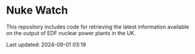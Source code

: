 # Nuke Watch

This repository includes code for retrieving the latest information available on the output of EDF nuclear power plants in the UK.

Last updated: 2024-09-01 03:19
